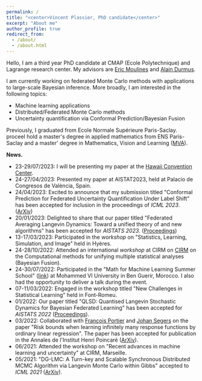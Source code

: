 ```yaml
---
permalink: /
title: "<center>Vincent Plassier, PhD candidate</center>"
excerpt: "About me"
author_profile: true
redirect_from: 
  - /about/
  - /about.html
---
```


Hello, I am a third year PhD candidate at CMAP (Ecole Polytechnique) and Lagrange research center. My advisors are [Eric Moulines](https://fr.wikipedia.org/wiki/%C3%89ric_Moulines) and [Alain Durmus](https://alain.perso.math.cnrs.fr/).

I am currently working on federated Monte Carlo methods with applications to large-scale Bayesian inference. More broadly, I am interested in the following topics:
- Machine learning applications
- Distributed/Federated Monte Carlo methods
- Uncertainty quantification via Conformal Prediction/Bayesian Fusion

Previously, I graduated from Ecole Normale Supérieure Paris-Saclay. proceeI hold a master's degree in applied mathematics from ENS Paris-Saclay and a master' degree in Mathematics, Vision and Learning ([MVA](https://www.master-mva.com/)).

**News.**
- 23-29/07/2023: I will be presenting my paper at the [Hawaii Convention Center](https://www.google.de/maps/place/Hawaii+Convention+Center/@21.2788975,-157.8322595,13z/data=!4m6!3m5!1s0x7c006de5aaaaaaab:0xbf852970ed70bc17!8m2!3d21.2896943!4d-157.8358919!16zL20vMDM0YnBm?entry=ttu).
- 24-27/04/2023: Presented my paper at AISTAT2023, held at Palacio de Congresos de València, Spain.
- 24/04/2023: Excited to announce that my submission titled "Conformal Prediction for Federated Uncertainty Quantification Under Label Shift" has been accepted for inclusion in the proceedings of *ICML 2023*. ([ArXiv](https://arxiv.org/pdf/2306.05131.pdf))
- 20/01/2023: Delighted to share that our paper titled "Federated Averaging Langevin Dynamics: Toward a unified theory of and new algorithms" has been accepted for *AISTATS 2023*. ([Proceedings](https://proceedings.mlr.press/v206/plassier23a/plassier23a.pdf))
- 13-17/03/2023: Participated in the *workshop* on "Statistics, Learning, Simulation, and Image" held in Hyères.
- 24-28/10/2022: Attended an international *workshop* at CIRM on [CIRM](https://conferences.cirm-math.fr/2635.html) on the Computational methods for unifying multiple statistical analyses (Bayesian Fusion).
- 24-30/07/2022: Participated in the "Math for Machine Learning Summer School" ([link](https://www.emines-ingenieur.org/en/education/summer-school)) at Mohammed VI University in Ben Guerir, Morocco. I also had the opportunity to deliver a talk during the event.
- 07-11/03/2022: Engaged in the workshop titled "New Challenges in Statistical Learning" held in Font-Romeu.
- 01/2022: Our paper titled "QLSD: Quantised Langevin Stochastic Dynamics for Bayesian Federated Learning" has been accepted for *AISTATS 2022* ([Proceedings](https://proceedings.mlr.press/v151/vono22a)).
- 03/2022: Collaborated with  [François Portier](https://sites.google.com/site/fportierwebpage/) and [Johan Segers](https://perso.uclouvain.be/johan.segers/) on the paper "Risk bounds when learning infinitely many response functions by ordinary linear regression". The paper has been accepted for publication in the Annales de l'Institut Henri Poincaré ([ArXiv](https://arxiv.org/abs/2006.09223)).
- 06/2021: Attended the workshop on "Recent advances in machine learning and uncertainty" at CIRM, Marseille.
- 05/2021: "DG-LMC: A Turn-key and Scalable Synchronous Distributed MCMC Algorithm via Langevin Monte Carlo within Gibbs" accepted to *ICML 2021* ([ArXiv](https://arxiv.org/abs/2106.06300)).
